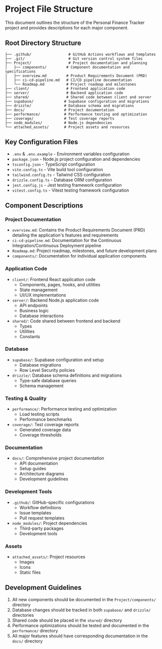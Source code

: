 # Project File Structure

This document outlines the structure of the Personal Finance Tracker project and provides descriptions for each major component.

## Root Directory Structure

```
├── .github/                 # GitHub Actions workflows and templates
├── .git/                    # Git version control system files
├── Project/                 # Project documentation and planning
│   ├── components/         # Component documentation and specifications
│   ├── overview.md         # Product Requirements Document (PRD)
│   ├── ci-cd-pipeline.md   # CI/CD pipeline documentation
│   └── Roadmap.md          # Project roadmap and milestones
├── client/                 # Frontend application code
├── server/                 # Backend application code
├── shared/                 # Shared code between client and server
├── supabase/              # Supabase configuration and migrations
├── drizzle/               # Database schema and migrations
├── docs/                  # Project documentation
├── performance/           # Performance testing and optimization
├── coverage/              # Test coverage reports
├── node_modules/          # Node.js dependencies
└── attached_assets/       # Project assets and resources
```

## Key Configuration Files

- `.env` & `.env.example` - Environment variables configuration
- `package.json` - Node.js project configuration and dependencies
- `tsconfig.json` - TypeScript configuration
- `vite.config.ts` - Vite build tool configuration
- `tailwind.config.ts` - Tailwind CSS configuration
- `drizzle.config.ts` - Database ORM configuration
- `jest.config.js` - Jest testing framework configuration
- `vitest.config.ts` - Vitest testing framework configuration

## Component Descriptions

### Project Documentation
- `overview.md`: Contains the Product Requirements Document (PRD) detailing the application's features and requirements
- `ci-cd-pipeline.md`: Documentation for the Continuous Integration/Continuous Deployment pipeline
- `Roadmap.md`: Project roadmap, milestones, and future development plans
- `components/`: Documentation for individual application components

### Application Code
- `client/`: Frontend React application code
  - Components, pages, hooks, and utilities
  - State management
  - UI/UX implementations
- `server/`: Backend Node.js application code
  - API endpoints
  - Business logic
  - Database interactions
- `shared/`: Code shared between frontend and backend
  - Types
  - Utilities
  - Constants

### Database
- `supabase/`: Supabase configuration and setup
  - Database migrations
  - Row Level Security policies
- `drizzle/`: Database schema definitions and migrations
  - Type-safe database queries
  - Schema management

### Testing & Quality
- `performance/`: Performance testing and optimization
  - Load testing scripts
  - Performance benchmarks
- `coverage/`: Test coverage reports
  - Generated coverage data
  - Coverage thresholds

### Documentation
- `docs/`: Comprehensive project documentation
  - API documentation
  - Setup guides
  - Architecture diagrams
  - Development guidelines

### Development Tools
- `.github/`: GitHub-specific configurations
  - Workflow definitions
  - Issue templates
  - Pull request templates
- `node_modules/`: Project dependencies
  - Third-party packages
  - Development tools

### Assets
- `attached_assets/`: Project resources
  - Images
  - Icons
  - Static files

## Development Guidelines

1. All new components should be documented in the `Project/components/` directory
2. Database changes should be tracked in both `supabase/` and `drizzle/` directories
3. Shared code should be placed in the `shared/` directory
4. Performance optimizations should be tested and documented in the `performance/` directory
5. All major features should have corresponding documentation in the `docs/` directory 